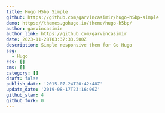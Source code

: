 ```yaml
---
title: Hugo H5bp Simple
github: https://github.com/garvincasimir/hugo-h5bp-simple
demo: https://themes.gohugo.io/theme/hugo-h5bp/
author: garvincasimir
author_link: https://github.com/garvincasimir
date: 2023-11-28T03:37:33.500Z
description: Simple responsive them for Go Hugo
ssg:
  - Hugo
css: []
cms: []
category: []
draft: false
publish_date: '2015-07-24T20:42:48Z'
update_date: '2019-08-17T23:16:06Z'
github_star: 4
github_fork: 0
---
```

